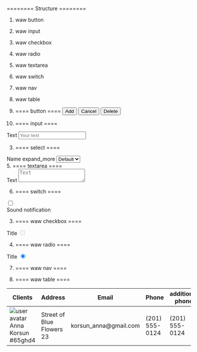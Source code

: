 ======== Structure  ========
1. waw button
2. waw input
3. waw checkbox
4. waw radio
5. waw textarea
6. waw switch
7. waw nav
8. waw table


1. ==== button ====
<button class="btn _primary">Add</button>
<button class="btn _second">Cancel</button>
<button class="btn _danger">Delete</button>

2. ==== input ====
 <div class="forms">
	<span class="forms__title">Text</span>
	<input class="forms__input" type="text" name="text" placeholder="Your text">
</div>

3. ==== select ====
<div class="forms">
	<span class="forms__title">Name</span>
	<span class="forms__chevron material-icons">expand_more</span>
	<select class="forms__select">
		<option value="Default">Default</option>
	</select>
</div>
5. ==== textarea ====
<div class="forms">
	<span class="forms__title">Text</span>
	<textarea class="forms__textarea" placeholder="Text"></textarea>
</div>

6. ==== switch ====
<label class="switch">
	<div class="switch__toggle">
		<input class="switch__input" type="checkbox">
		<span class="switch__slider _round"></span>
	</div>
	<div class="switch__text">Sound notification</div>
</label>



3. ====  waw checkbox ====
<label class="waw-checkbox">
	<span class="waw-checkbox___title">Title</span>
	<input name="Name" type="checkbox" disabled>
	<span class="checkmark"></span>
</label>

4. ==== waw radio ====
<label for="name1" class="waw-radio">
	<span class="waw-radio__title">Title</span>
	<input id="name1" name="radio" type="radio" checked="checked">
	<span class="checkmark"></span>
</label>







7. ==== waw nav ====

8. ==== waw table ====
<div class="table-wrapp">
	<table class="table" cellpadding="0" cellspacing="0">
		<thead>
			<tr>
				<th scope="col">Clients</th>
				<th scope="col">Address</th>
				<th scope="col">Email</th>
				<th scope="col">Phone</th>
				<th scope="col">additional phone</th>
				<th scope="col">Gender</th>
				<th scope="col">Date of birth</th>
			</tr>
		</thead>
		<tbody>
			<tr *ngFor="let item of [{},{},{},{},{},{},{},{},{},{},{}]">
				<td data-label="Clients">
					<div class="cl-table-clients">
						<div class="cl-table-clients__img"><img src="assets/img/user.jpg" alt="user avatar" /></div>
						<div class="cl-table-clients__info">
							<div class="cl-table-clients__name">Anna Korsun</div>
							<div class="cl-table-clients__desc">#65ghd4</div>
						</div>
					</div>
				</td>
				<td data-label="Address">Street of Blue Flowers 23</td>
				<td data-label="Email">korsun_anna@gmail.com</td>
				<td data-label="Phone">(201) 555-0124</td>
				<td data-label="phone 2">(201) 555-0124</td>
				<td data-label="Gender">Woman</td>
				<td data-label="birth">2.05.1978</td>
			</tr>
		</tbody>
	</table>
</div>
